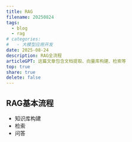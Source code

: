 ```yaml
---
title: RAG  
filename: 20250824  
tags:  
  - blog   
  - rag  
# categories:  
#   - 大模型应用开发
date: 2025-08-24  
description: RAG全流程  
articleGPT: 这篇文章包含文档提取、向量库构建、检索等  
top: true  
share: true  
delete: false  
---
```


## RAG基本流程
- 知识库构建
- 检索
- 问答
